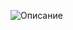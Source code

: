 ![Описание]([https://user-images.githubusercontent.com/...](https://github.com/olexandryipz/mob-dev-lab1/blob/main/images/simulator_screenshot_4EAF1AE4-BCBD-42AE-99AB-867D9355BD64.png))
